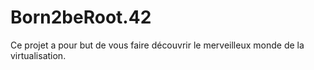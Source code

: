 # Born2beRoot.42
Ce projet a pour but de vous faire découvrir le merveilleux monde de la virtualisation.
